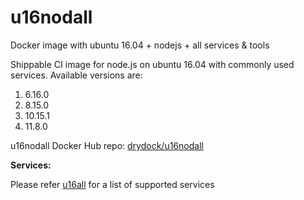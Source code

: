 # u16nodall
Docker image with ubuntu 16.04 + nodejs + all services &amp; tools

Shippable CI image for node.js on ubuntu 16.04 with commonly used services. Available versions are:

  1.  6.16.0
  2.  8.15.0
  3.  10.15.1
  4.  11.8.0
  
u16nodall Docker Hub repo: [drydock/u16nodall](https://hub.docker.com/r/drydock/u16nodall/)
  
**Services:**

Please refer [u16all](https://github.com/dry-dock/u16all) for a list of supported services
